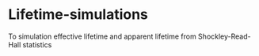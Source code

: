 # Lifetime-simulations
To simulation effective lifetime and apparent lifetime from Shockley-Read-Hall statistics
